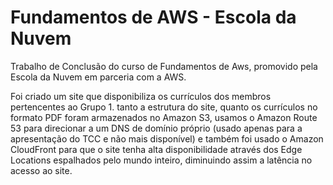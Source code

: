 # Fundamentos de AWS - Escola da Nuvem
 Trabalho de Conclusão do curso de Fundamentos de Aws, promovido pela Escola da Nuvem em parceria com a AWS.

Foi criado um site que disponibiliza os currículos dos membros pertencentes ao Grupo 1. tanto a estrutura do site, quanto os currículos no formato PDF foram armazenados no Amazon S3, usamos o Amazon Route 53 para direcionar a um DNS de domínio próprio (usado apenas para a apresentação do TCC e não mais disponível) e também foi usado o Amazon CloudFront para que o site tenha alta disponibilidade através dos Edge Locations espalhados pelo mundo inteiro, diminuindo assim a latência no acesso ao site.
